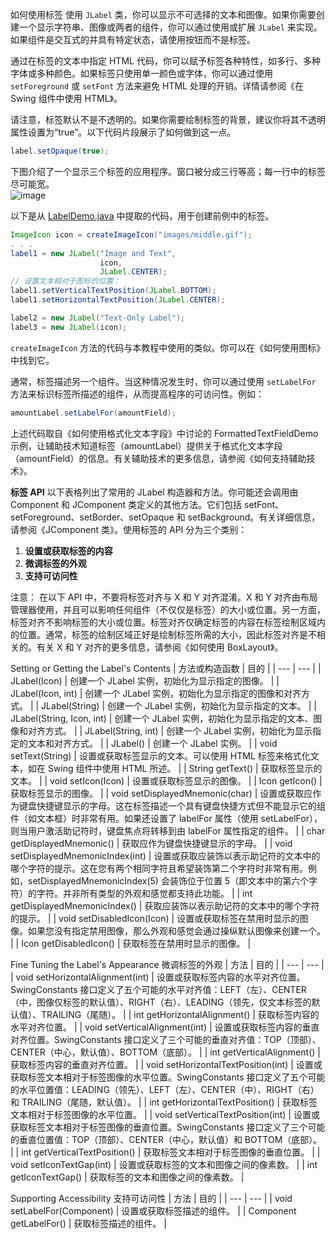 如何使用标签
使用 `JLabel` 类，你可以显示不可选择的文本和图像。如果你需要创建一个显示字符串、图像或两者的组件，你可以通过使用或扩展 `JLabel` 来实现。如果组件是交互式的并具有特定状态，请使用按钮而不是标签。

通过在标签的文本中指定 HTML 代码，你可以赋予标签各种特性，如多行、多种字体或多种颜色。如果标签只使用单一颜色或字体，你可以通过使用 `setForeground` 或 `setFont` 方法来避免 HTML 处理的开销。详情请参阅《在 Swing 组件中使用 HTML》。

请注意，标签默认不是不透明的。如果你需要绘制标签的背景，建议你将其不透明属性设置为“true”。以下代码片段展示了如何做到这一点。

```java
label.setOpaque(true);
```

下图介绍了一个显示三个标签的应用程序。窗口被分成三行等高；每一行中的标签尽可能宽。  
![image](https://github.com/guangying23/java/assets/54796147/3938285c-e84a-4061-8aec-2d71115fcdea)

以下是从 [LabelDemo.java](https://github.com/guangying23/java/blob/8197b2361cbf645031930adf38ad98c261d5e22c/java/swing/source/LabelDemo.java) 中提取的代码，用于创建前例中的标签。

```java
ImageIcon icon = createImageIcon("images/middle.gif");
. . .
label1 = new JLabel("Image and Text",
                    icon,
                    JLabel.CENTER);
// 设置文本相对于图标的位置：
label1.setVerticalTextPosition(JLabel.BOTTOM);
label1.setHorizontalTextPosition(JLabel.CENTER);

label2 = new JLabel("Text-Only Label");
label3 = new JLabel(icon);
```
`createImageIcon` 方法的代码与本教程中使用的类似。你可以在《如何使用图标》中找到它。

通常，标签描述另一个组件。当这种情况发生时，你可以通过使用 `setLabelFor` 方法来标识标签所描述的组件，从而提高程序的可访问性。例如：

```java
amountLabel.setLabelFor(amountField);
```
上述代码取自《如何使用格式化文本字段》中讨论的 FormattedTextFieldDemo 示例，让辅助技术知道标签（amountLabel）提供关于格式化文本字段（amountField）的信息。有关辅助技术的更多信息，请参阅《如何支持辅助技术》。

**标签 API**
以下表格列出了常用的 JLabel 构造器和方法。你可能还会调用由 Component 和 JComponent 类定义的其他方法。它们包括 setFont、setForeground、setBorder、setOpaque 和 setBackground。有关详细信息，请参阅《JComponent 类》。使用标签的 API 分为三个类别：

1. **设置或获取标签的内容**
2. **微调标签的外观**
3. **支持可访问性**

注意：
在以下 API 中，不要将标签对齐与 X 和 Y 对齐混淆。X 和 Y 对齐由布局管理器使用，并且可以影响任何组件（不仅仅是标签）的大小或位置。另一方面，标签对齐不影响标签的大小或位置。标签对齐仅确定标签的内容在标签绘制区域内的位置。通常，标签的绘制区域正好是绘制标签所需的大小，因此标签对齐是不相关的。有关 X 和 Y 对齐的更多信息，请参阅《如何使用 BoxLayout》。

Setting or Getting the Label's Contents
| 方法或构造函数 | 目的 |
| --- | --- |
| JLabel(Icon) | 创建一个 JLabel 实例，初始化为显示指定的图像。 |
| JLabel(Icon, int) | 创建一个 JLabel 实例，初始化为显示指定的图像和对齐方式。 |
| JLabel(String) | 创建一个 JLabel 实例，初始化为显示指定的文本。 |
| JLabel(String, Icon, int) | 创建一个 JLabel 实例，初始化为显示指定的文本、图像和对齐方式。 |
| JLabel(String, int) | 创建一个 JLabel 实例，初始化为显示指定的文本和对齐方式。 |
| JLabel() | 创建一个 JLabel 实例。 |
| void setText(String) | 设置或获取标签显示的文本。可以使用 HTML 标签来格式化文本，如在 Swing 组件中使用 HTML 所述。 |
| String getText() | 获取标签显示的文本。 |
| void setIcon(Icon) | 设置或获取标签显示的图像。 |
| Icon getIcon() | 获取标签显示的图像。 |
| void setDisplayedMnemonic(char) | 设置或获取应作为键盘快捷键显示的字母。这在标签描述一个具有键盘快捷方式但不能显示它的组件（如文本框）时非常有用。如果还设置了 labelFor 属性（使用 setLabelFor），则当用户激活助记符时，键盘焦点将转移到由 labelFor 属性指定的组件。 |
| char getDisplayedMnemonic() | 获取应作为键盘快捷键显示的字母。 |
| void setDisplayedMnemonicIndex(int) | 设置或获取应装饰以表示助记符的文本中的哪个字符的提示。这在您有两个相同字符且希望装饰第二个字符时非常有用。例如，setDisplayedMnemonicIndex(5) 会装饰位于位置 5（即文本中的第六个字符）的字符。并非所有类型的外观和感觉都支持此功能。 |
| int getDisplayedMnemonicIndex() | 获取应装饰以表示助记符的文本中的哪个字符的提示。 |
| void setDisabledIcon(Icon) | 设置或获取标签在禁用时显示的图像。如果您没有指定禁用图像，那么外观和感觉会通过操纵默认图像来创建一个。 |
| Icon getDisabledIcon() | 获取标签在禁用时显示的图像。 |

Fine Tuning the Label's Appearance  微调标签的外观
| 方法 | 目的 |
| --- | --- |
| void setHorizontalAlignment(int) | 设置或获取标签内容的水平对齐位置。SwingConstants 接口定义了五个可能的水平对齐值：LEFT（左）、CENTER（中，图像仅标签的默认值）、RIGHT（右）、LEADING（领先，仅文本标签的默认值）、TRAILING（尾随）。 |
| int getHorizontalAlignment() | 获取标签内容的水平对齐位置。 |
| void setVerticalAlignment(int) | 设置或获取标签内容的垂直对齐位置。SwingConstants 接口定义了三个可能的垂直对齐值：TOP（顶部）、CENTER（中心，默认值）、BOTTOM（底部）。 |
| int getVerticalAlignment() | 获取标签内容的垂直对齐位置。 |
| void setHorizontalTextPosition(int) | 设置或获取标签文本相对于标签图像的水平位置。SwingConstants 接口定义了五个可能的水平位置值：LEADING（领先）、LEFT（左）、CENTER（中）、RIGHT（右）和 TRAILING（尾随，默认值）。 |
| int getHorizontalTextPosition() | 获取标签文本相对于标签图像的水平位置。 |
| void setVerticalTextPosition(int) | 设置或获取标签文本相对于标签图像的垂直位置。SwingConstants 接口定义了三个可能的垂直位置值：TOP（顶部）、CENTER（中心，默认值）和 BOTTOM（底部）。 |
| int getVerticalTextPosition() | 获取标签文本相对于标签图像的垂直位置。 |
| void setIconTextGap(int) | 设置或获取标签的文本和图像之间的像素数。 |
| int getIconTextGap() | 获取标签的文本和图像之间的像素数。 |

Supporting Accessibility 支持可访问性
| 方法 | 目的 |
| --- | --- |
| void setLabelFor(Component) | 设置或获取标签描述的组件。 |
| Component getLabelFor() | 获取标签描述的组件。 |
